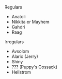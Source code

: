 Regulars
- Anatoli
- Nikkita or Mayhem
- Gahdri
- Raag

Irregulars
- Avsolom
- Alaric (Jerry)
- Shiny
- ??? (Puppy's Cossack)
- Hellstrom
